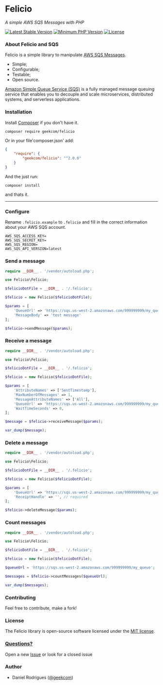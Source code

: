 # Felicio
_A simple AWS SQS Messages with PHP_

[![Latest Stable Version](https://poser.pugx.org/geekcom/felicio/v/stable)](https://packagist.org/packages/geekcom/felicio)
[![Minimum PHP Version](https://img.shields.io/badge/php-%3E%3D%207.4-blue.svg?style=flat-square)](https://php.net/)
[![License](https://poser.pugx.org/geekcom/felicio/license)](https://packagist.org/packages/geekcom/felicio)

### About Felicio and SQS

Felicio is a simple library to manipulate [AWS SQS Messages](https://aws.amazon.com/pt/sqs/).

- Simple;
- Configurable;
- Testable;
- Open source.

[Amazon Simple Queue Service (SQS)](https://aws.amazon.com/pt/sqs/) is a fully managed message queuing service 
that enables you to decouple and scale microservices, distributed systems, and serverless applications.

### Installation

Install [Composer](http://getcomposer.org) if you don't have it.
```
composer require geekcom/felicio
```
Or in your file'composer.json' add:

```json
{
    "require": {
        "geekcom/felicio": "^2.0.0"
    }
}
```

And the just run:

    composer install

and thats it.

----------------------------------------------------------------------------------------------------------------------------


### Configure

Rename `.felicio.example` to `.felicio` and fill in the correct information about your AWS SQS account.
```
AWS_SQS_ACCESS_KEY=
AWS_SQS_SECRET_KEY=
AWS_SQS_REGION=
AWS_SQS_API_VERSION=latest
```

### Send a message
```php
require __DIR__ . '/vendor/autoload.php';

use Felicio\Felicio;

$felicioDotFile = __DIR__ . '/.felicio';

$felicio = new Felicio($felicioDotFile);

$params = [
    'QueueUrl' => 'https://sqs.us-west-2.amazonaws.com/999999999/my_queue',
    'MessageBody' => 'test message'
];

$felicio->sendMessage($params);
```

### Receive a message
```php
require __DIR__ . '/vendor/autoload.php';

use Felicio\Felicio;

$felicioDotFile = __DIR__ . '/.felicio';

$felicio = new Felicio($felicioDotFile);

$params = [
    'AttributeNames' => ['SentTimestamp'],
    'MaxNumberOfMessages' => 1,
    'MessageAttributeNames' => ['All'],
    'QueueUrl' => 'https://sqs.us-west-2.amazonaws.com/999999999/my_queue',
    'WaitTimeSeconds' => 0,
];

$message = $felicio->receiveMessage($params);

var_dump($message);
```

### Delete a message
```php
require __DIR__ . '/vendor/autoload.php';

use Felicio\Felicio;

$felicioDotFile = __DIR__ . '/.felicio';

$felicio = new Felicio($felicioDotFile);

$params = [
    'QueueUrl' => 'https://sqs.us-west-2.amazonaws.com/999999999/my_queue',
    'ReceiptHandle' => '', // required
];

$felicio->deleteMessage($params);
```

### Count messages
```php
require __DIR__ . '/vendor/autoload.php';

use Felicio\Felicio;

$felicioDotFile = __DIR__ . '/.felicio';

$felicio = new Felicio($felicioDotFile);

$queueUrl = 'https://sqs.us-west-2.amazonaws.com/999999999/my_queue';

$messages = $felicio->countMessages($queueUrl);

var_dump($messages);
```

### Contributing

Feel free to contribute, make a fork!

### License

The Felicio library is open-source software licensed under the [MIT license](https://opensource.org/licenses/MIT).

### [Questions?](https://github.com/felicio/issues)

Open a new [Issue](https://github.com/felicio/issues) or look for a closed issue

### Author

- Daniel Rodrigues ([@geekcom](http://github.com/geekcom))